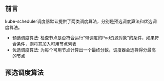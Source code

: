 ## 前言
kube-scheduler调度器默认提供了两类调度算法，分别是预选调度算法和优选调度算法。
- 预选调度算法: 检查节点是否符合运行“带调度的Pod资源对象”的条件，如果符合条件，则将其加入可用节点列表
- 优选调度算法: 为每个可用节点计算出一个最终分数，调度器会选择得分最高的节点

## 预选调度算法